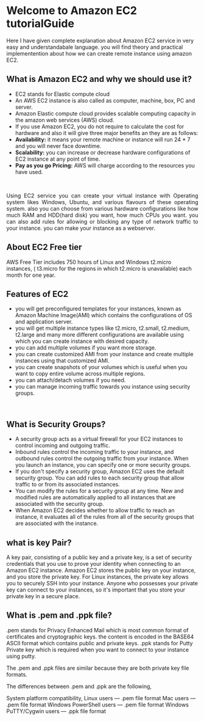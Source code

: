 
# Welcome to Amazon EC2 tutorialGuide
Here I have given complete explanation about Amazon EC2 service in very easy and understandabale language. 
you will find theory and practical implementention about how we can create remote instance using amazon EC2.


## What is Amazon EC2 and why we should use it?

<ul>
  <li>EC2 stands for Elastic compute cloud
  <li>An AWS EC2 instance is also called as computer, machine, box, PC and server.
  <li>Amazon Elastic compute cloud provides scalable computing capacity in the amazon web services (AWS) cloud. 
  <li>If you use Amazon EC2, you do not require to calculate the cost for hardware and also it will give three major benefits an they are as follows:
  
  <li> <b>Availability:</b> it means your remote machine or instance will run 24 * 7 and you will never face downtime.
  <li> <b>Scalability:</b> you can increase or decrease hardware configurations of EC2 instance at any point of time.
  <li> <b>Pay as you go Pricing:</b> AWS will charge according to the resources you have used.
</ul><br>

<p style="text-align: justify;">Using EC2 service you can create your virtual instance with Operating system likes Windows, Ubuntu, and various flavours of these operating system. also you can choose from various hardware configurations like how much RAM and HDD(hard disk) you want, how much CPUs you want. you can also add rules for allowing or blocking any type of network traffic to your instance. you can make your instance as a webserver.</p> 

## About EC2 Free tier
AWS Free Tier includes 750 hours of Linux and Windows t2.micro instances, ( t3.micro for the regions in which t2.micro is unavailable) each month for one year. 

## Features of EC2
<ul>
  <li>you will get preconfigured templates for your instances, known as Amazon Machine Image(AMI) which contains the configurations of OS and application server.
  <li>you will get multiple instance types like t2.micro, t2.small, t2.medium, t2.large and many more different configurations are available using which you can create instance with desired capacity.
  <li>you can add multiple volumes if you want more storage.
  <li>you can create customized AMI from your instance and create multiple instances using that customized AMI.
  <li>you can create snapshots of your volumes which is useful when you want to copy entire volume across multiple regions.
  <li>you can attach/detach volumes if you need.
  <li>you can manage incoming traffic towards you instance using security groups.
</ul><br>

## What is Security Groups?

<ul>
  <li>A security group acts as a virtual firewall for your EC2 instances to control incoming and outgoing traffic.
  <li>Inbound rules control the incoming traffic to your instance, and outbound rules control the outgoing traffic from your instance. When you launch an instance, you can specify one or more security groups.
  <li>If you don't specify a security group, Amazon EC2 uses the default security group. You can add rules to each security group that allow traffic to or from its associated instances. 
   <li>You can modify the rules for a security group at any time. New and modified rules are automatically applied to all instances that are associated with the security group.      <li>When Amazon EC2 decides whether to allow traffic to reach an instance, it evaluates all of the rules from all of the security groups that are associated with the instance.
</ul>

## what is key Pair?
A key pair, consisting of a public key and a private key, is a set of security credentials that you use to prove your identity when connecting to an Amazon EC2 instance. Amazon EC2 stores the public key on your instance, and you store the private key. For Linux instances, the private key allows you to securely SSH into your instance. Anyone who possesses your private key can connect to your instances, so it's important that you store your private key in a secure place.
  
  
## What is .pem and .ppk file?

.pem stands for Privacy Enhanced Mail which is most common format of certificates and cryptographic keys. the content is encoded in the BASE64 ASCII format which contains public and private keys.
.ppk stands for Putty Private key which is required when you want to connect to your instance using putty.

The .pem and .ppk files are similar because they are both private key file formats.
 
The differences between .pem and .ppk are the following,
 
System platform compatibility,
Linux users — .pem file format
Mac users — .pem file format
Windows PowerShell users — .pem file format
Windows PuTTY/Cygwin users — .ppk file format
